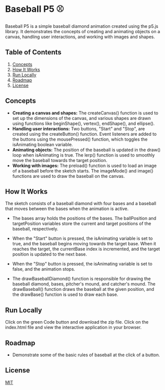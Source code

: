 # Baseball P5 ⚾

Baseball P5 is a simple baseball diamond animation created using the p5.js library. It demonstrates the concepts of creating and animating objects on a canvas, handling user interactions, and working with images and shapes.


## Table of Contents
1. [Concepts](#concepts)
2. [How It Works](#how-it-works)
3. [Run Locally](#run-locally)
4. [Roadmap](#roadmap)
5. [License](#license)
## Concepts

- **Creating a canvas and shapes:** The createCanvas() function is used to set up the dimensions of the canvas, and various shapes are drawn using functions like beginShape(), vertex(), endShape(), and ellipse().
- **Handling user interactions:** Two buttons, "Start" and "Stop", are created using the createButton() function. Event listeners are added to the buttons using the mousePressed() function, which toggles the isAnimating boolean variable.
- **Animating objects:** The position of the baseball is updated in the draw() loop when isAnimating is true. The lerp() function is used to smoothly move the baseball towards the target position.
- **Working with images:** The preload() function is used to load an image of a baseball before the sketch starts. The imageMode() and image() functions are used to draw the baseball on the canvas.


## How It Works
The sketch consists of a baseball diamond with four bases and a baseball that moves between the bases when the animation is active.

- The bases array holds the positions of the bases. The ballPosition and targetPosition variables store the current and target positions of the baseball, respectively.

- When the "Start" button is pressed, the isAnimating variable is set to true, and the baseball begins moving towards the target base. When it reaches the target, the currentBase index is incremented, and the target position is updated to the next base.

- When the "Stop" button is pressed, the isAnimating variable is set to false, and the animation stops.

- The drawBaseballDiamond() function is responsible for drawing the baseball diamond, bases, pitcher's mound, and catcher's mound. The drawBaseball() function draws the baseball at the given position, and the drawBase() function is used to draw each base.

## Run Locally

Click on the green Code button and download the zip file. Click on the index.html file and view the interactive application in your browser.


## Roadmap

- Demonstrate some of the basic rules of baseball at the click of a button.


## License

[MIT](https://choosealicense.com/licenses/mit/)

